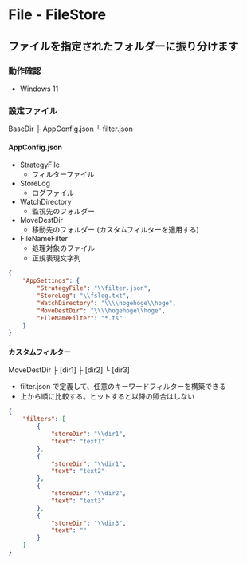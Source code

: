 # File - FileStore

## ファイルを指定されたフォルダーに振り分けます

### 動作確認

- Windows 11

### 設定ファイル

BaseDir
├ AppConfig.json
└ filter.json

#### AppConfig.json

- StrategyFile
  - フィルターファイル
- StoreLog
  - ログファイル
- WatchDirectory
  - 監視先のフォルダー
- MoveDestDir
  - 移動先のフォルダー (カスタムフィルターを適用する)
- FileNameFilter
  - 処理対象のファイル
  - 正規表現文字列

```json:AppConfig.json
{
    "AppSettings": {
        "StrategyFile": "\\filter.json",
        "StoreLog": "\\fslog.txt",
        "WatchDirectory": "\\\\hogehoge\\hoge",
        "MoveDestDir": "\\\\hogehoge\\hoge",
        "FileNameFilter": "*.ts"
    }
}
```

#### カスタムフィルター

MoveDestDir
├ [dir1]
├ [dir2]
└ [dir3]

- filter.json で定義して、任意のキーワードフィルターを構築できる
- 上から順に比較する。ヒットすると以降の照合はしない

```json:filter.json
{
    "filters": [
        {
            "storeDir": "\\dir1",
            "text": "text1"
        },
        {
            "storeDir": "\\dir1",
            "text": "text2"
        },
        {
            "storeDir": "\\dir2",
            "text": "text3"
        },
        {
            "storeDir": "\\dir3",
            "text": ""
        }
    ]
}
```
